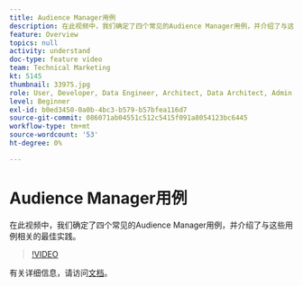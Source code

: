 ```yaml
---
title: Audience Manager用例
description: 在此视频中，我们确定了四个常见的Audience Manager用例，并介绍了与这些用例相关的最佳实践。
feature: Overview
topics: null
activity: understand
doc-type: feature video
team: Technical Marketing
kt: 5145
thumbnail: 33975.jpg
role: User, Developer, Data Engineer, Architect, Data Architect, Admin, Leader
level: Beginner
exl-id: b0ed3450-0a0b-4bc3-b579-b57bfea116d7
source-git-commit: 086071ab04551c512c5415f091a8054123bc6445
workflow-type: tm+mt
source-wordcount: '53'
ht-degree: 0%

---
```


# Audience Manager用例

在此视频中，我们确定了四个常见的Audience Manager用例，并介绍了与这些用例相关的最佳实践。

>[!VIDEO](https://video.tv.adobe.com/v/33975/?quality=12)

有关详细信息，请访问[文档](https://experienceleague.adobe.com/docs/audience-manager/user-guide/aam-home.html)。
